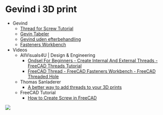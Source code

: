 # Gevind i 3D print

* Gevind
  * [Thread for Screw Tutorial](https://wiki.freecad.org/Thread_for_Screw_Tutorial/en)
  * [Gevin Tabeler](./GevinTabels/README.md)
  * [Gevind uden efterbehandling](./GevindUdenEfterbehandling/README.md)
  * [Fasteners Workbench](https://wiki.freecad.org/Fasteners_Workbench/en)
* Videos
  * AllVisuals4U | Design & Engineering
    * [Ondsel For Beginners - Create Internal And External Threads - FreeCAD Threads Tutorial](https://youtu.be/YZo1gELeHPE "AllVisuals4U | Design & Engineering")
    * [FreeCAD Thread - FreeCAD Fasteners Workbench - FreeCAD Threaded Hole](https://youtu.be/valRNvgUcNg "AllVisuals4U | Design & Engineering")
  * Thomas Sanladerer
    * [A better way to add threads to your 3D prints](https://youtu.be/HgEEtk85rAY "Made with Layers (Thomas Sanladerer)")
  * FreeCAD Tutorial
    * [How to Create Screw in FreeCAD](https://youtu.be/mpXloZbor9c "FreeCAD Tutorial")
  
![](./Images/Skærmbillede%20fra%202025-01-13%2016-20-36.png)